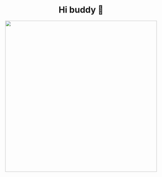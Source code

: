 <div id="header" align="center">
  <h1> Hi buddy 👋</h1>
  <img src="https://mrkot.com/wp-content/uploads/2019/10/cat-comp2.gif" width="500"/>
  <h1></h1>
</div>
